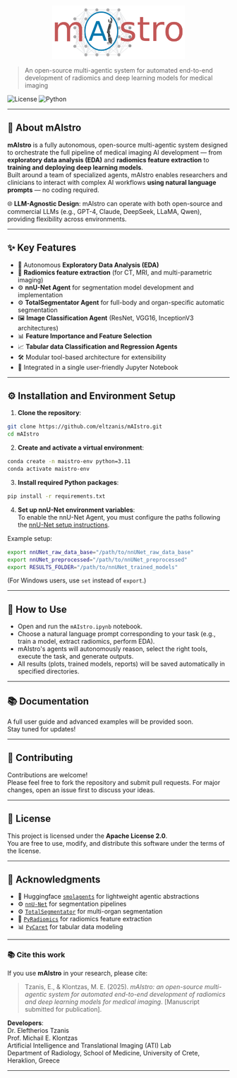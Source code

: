 <p align="center">
  <img src="mAIstro_logo.png" alt="mAIstro Logo" width="300"/>
</p>

> An open-source multi-agentic system for automated end-to-end development of radiomics and deep learning models for medical imaging

![License](https://img.shields.io/badge/License-Apache%202.0-blue.svg)
![Python](https://img.shields.io/badge/python-3.10+-blue.svg)  

---

## 🚀 About mAIstro
**mAIstro** is a fully autonomous, open-source multi-agentic system designed to orchestrate the full pipeline of medical imaging AI development — from **exploratory data analysis (EDA)** and **radiomics feature extraction** to **training and deploying deep learning models**.  
Built around a team of specialized agents, mAIstro enables researchers and clinicians to interact with complex AI workflows **using natural language prompts** — no coding required.

🌐 **LLM-Agnostic Design**: mAIstro can operate with both open-source and commercial LLMs (e.g., GPT-4, Claude, DeepSeek, LLaMA, Qwen), providing flexibility across environments.

---

## ✨  Key Features
- 🔎 Autonomous **Exploratory Data Analysis (EDA)**
- 🧬 **Radiomics feature extraction** (for CT, MRI, and multi-parametric imaging)
- ⚙️ **nnU-Net Agent** for segmentation model development and implementation
- ⚙️ **TotalSegmentator Agent** for full-body and organ-specific automatic segmentation
- 🖼️ **Image Classification Agent** (ResNet, VGG16, InceptionV3 architectures)
- 📊 **Feature Importance and Feature Selection**
- 📈 **Tabular data Classification and Regression Agents**
- 🛠️ Modular tool-based architecture for extensibility
- 🧾 Integrated in a single user-friendly Jupyter Notebook

---

## ⚙️ Installation and Environment Setup

1. **Clone the repository**:
```bash
git clone https://github.com/eltzanis/mAIstro.git
cd mAIstro
```

2. **Create and activate a virtual environment**:
```bash
conda create -n maistro-env python=3.11
conda activate maistro-env
```

3. **Install required Python packages**:
```bash
pip install -r requirements.txt
```

4. **Set up nnU-Net environment variables**:  
   To enable the nnU-Net Agent, you must configure the paths following the [nnU-Net setup instructions](https://github.com/MIC-DKFZ/nnUNet/blob/master/documentation/setting_up_paths.md).

Example setup:
```bash
export nnUNet_raw_data_base="/path/to/nnUNet_raw_data_base"
export nnUNet_preprocessed="/path/to/nnUNet_preprocessed"
export RESULTS_FOLDER="/path/to/nnUNet_trained_models"
```
(For Windows users, use `set` instead of `export`.)

---

## 🧠 How to Use

- Open and run the `mAIstro.ipynb` notebook.
- Choose a natural language prompt corresponding to your task (e.g., train a model, extract radiomics, perform EDA).
- mAIstro's agents will autonomously reason, select the right tools, execute the task, and generate outputs.
- All results (plots, trained models, reports) will be saved automatically in specified directories.

---

## 📚 Documentation
A full user guide and advanced examples will be provided soon.  
Stay tuned for updates!

---

## 🤝 Contributing

Contributions are welcome!  
Please feel free to fork the repository and submit pull requests. For major changes, open an issue first to discuss your ideas.

---

## 📄 License

This project is licensed under the **Apache License 2.0**.  
You are free to use, modify, and distribute this software under the terms of the license.

---

## 🧡 Acknowledgments

- 🤗 Huggingface [`smolagents`](https://github.com/huggingface/smolagents) for lightweight agentic abstractions
- ⚙️ [`nnU-Net`](https://github.com/MIC-DKFZ/nnUNet) for segmentation pipelines
- ⚙️ [`TotalSegmentator`](https://github.com/wasserth/TotalSegmentator) for multi-organ segmentation
- 🧬 [`PyRadiomics`](https://github.com/Radiomics/pyradiomics) for radiomics feature extraction
- 📊 [`PyCaret`](https://github.com/pycaret/pycaret) for tabular data modeling

---

### 📚 Cite this work

If you use **mAIstro** in your research, please cite:

> Tzanis, E., & Klontzas, M. E. (2025). *mAIstro: an open-source multi-agentic system for automated end-to-end development of radiomics and deep learning models for medical imaging*. [Manuscript submitted for publication].

**Developers**:  
Dr. Eleftherios Tzanis  
Prof. Michail E. Klontzas  
Artificial Intelligence and Translational Imaging (ATI) Lab  
Department of Radiology, School of Medicine, University of Crete, Heraklion, Greece

---

